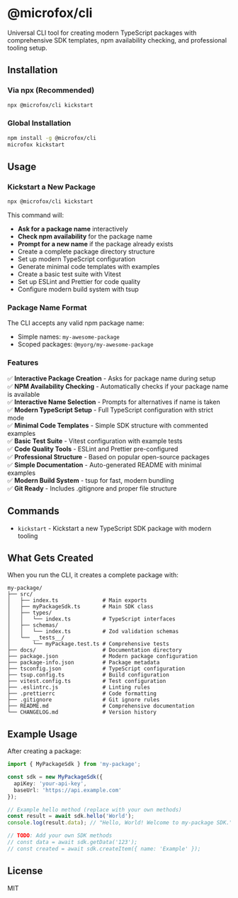 # @microfox/cli

Universal CLI tool for creating modern TypeScript packages with comprehensive SDK templates, npm availability checking, and professional tooling setup.

## Installation

### Via npx (Recommended)

```bash
npx @microfox/cli kickstart
```

### Global Installation

```bash
npm install -g @microfox/cli
microfox kickstart
```

## Usage

### Kickstart a New Package

```bash
npx @microfox/cli kickstart
```

This command will:
- **Ask for a package name** interactively
- **Check npm availability** for the package name  
- **Prompt for a new name** if the package already exists
- Create a complete package directory structure
- Set up modern TypeScript configuration
- Generate minimal code templates with examples
- Create a basic test suite with Vitest
- Set up ESLint and Prettier for code quality
- Configure modern build system with tsup

### Package Name Format

The CLI accepts any valid npm package name:
- Simple names: `my-awesome-package`
- Scoped packages: `@myorg/my-awesome-package`

### Features

✅ **Interactive Package Creation** - Asks for package name during setup  
✅ **NPM Availability Checking** - Automatically checks if your package name is available  
✅ **Interactive Name Selection** - Prompts for alternatives if name is taken  
✅ **Modern TypeScript Setup** - Full TypeScript configuration with strict mode  
✅ **Minimal Code Templates** - Simple SDK structure with commented examples  
✅ **Basic Test Suite** - Vitest configuration with example tests  
✅ **Code Quality Tools** - ESLint and Prettier pre-configured  
✅ **Professional Structure** - Based on popular open-source packages  
✅ **Simple Documentation** - Auto-generated README with minimal examples  
✅ **Modern Build System** - tsup for fast, modern bundling  
✅ **Git Ready** - Includes .gitignore and proper file structure

## Commands

- `kickstart` - Kickstart a new TypeScript SDK package with modern tooling

## What Gets Created

When you run the CLI, it creates a complete package with:

```
my-package/
├── src/
│   ├── index.ts              # Main exports
│   ├── myPackageSdk.ts       # Main SDK class
│   ├── types/
│   │   └── index.ts          # TypeScript interfaces
│   ├── schemas/
│   │   └── index.ts          # Zod validation schemas
│   └── __tests__/
│       └── myPackage.test.ts # Comprehensive tests
├── docs/                     # Documentation directory
├── package.json              # Modern package configuration
├── package-info.json         # Package metadata
├── tsconfig.json             # TypeScript configuration
├── tsup.config.ts            # Build configuration
├── vitest.config.ts          # Test configuration
├── .eslintrc.js              # Linting rules
├── .prettierrc               # Code formatting
├── .gitignore                # Git ignore rules
├── README.md                 # Comprehensive documentation
└── CHANGELOG.md              # Version history
```

## Example Usage

After creating a package:

```typescript
import { MyPackageSdk } from 'my-package';

const sdk = new MyPackageSdk({
  apiKey: 'your-api-key',
  baseUrl: 'https://api.example.com'
});

// Example hello method (replace with your own methods)
const result = await sdk.hello('World');
console.log(result.data); // "Hello, World! Welcome to my-package SDK."

// TODO: Add your own SDK methods
// const data = await sdk.getData('123');
// const created = await sdk.createItem({ name: 'Example' });
```

## License

MIT 